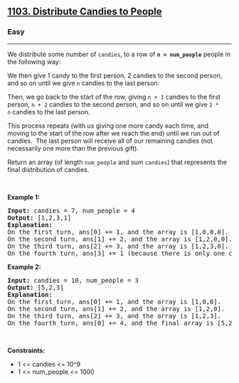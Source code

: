 <h2><a href="https://leetcode.com/problems/distribute-candies-to-people/">1103. Distribute Candies to People</a></h2><h3>Easy</h3><hr><div style="user-select: auto;"><p style="user-select: auto;">We distribute some&nbsp;number of <code style="user-select: auto;">candies</code>, to a row of <strong style="user-select: auto;"><code style="user-select: auto;">n =&nbsp;num_people</code></strong>&nbsp;people in the following way:</p>

<p style="user-select: auto;">We then give 1 candy to the first person, 2 candies to the second person, and so on until we give <code style="user-select: auto;">n</code>&nbsp;candies to the last person.</p>

<p style="user-select: auto;">Then, we go back to the start of the row, giving <code style="user-select: auto;">n&nbsp;+ 1</code> candies to the first person, <code style="user-select: auto;">n&nbsp;+ 2</code> candies to the second person, and so on until we give <code style="user-select: auto;">2 * n</code>&nbsp;candies to the last person.</p>

<p style="user-select: auto;">This process repeats (with us giving one more candy each time, and moving to the start of the row after we reach the end) until we run out of candies.&nbsp; The last person will receive all of our remaining candies (not necessarily one more than the previous gift).</p>

<p style="user-select: auto;">Return an array (of length <code style="user-select: auto;">num_people</code>&nbsp;and sum <code style="user-select: auto;">candies</code>) that represents the final distribution of candies.</p>

<p style="user-select: auto;">&nbsp;</p>
<p style="user-select: auto;"><strong style="user-select: auto;">Example 1:</strong></p>

<pre style="user-select: auto;"><strong style="user-select: auto;">Input:</strong> candies = 7, num_people = 4
<strong style="user-select: auto;">Output:</strong> [1,2,3,1]
<strong style="user-select: auto;">Explanation:</strong>
On the first turn, ans[0] += 1, and the array is [1,0,0,0].
On the second turn, ans[1] += 2, and the array is [1,2,0,0].
On the third turn, ans[2] += 3, and the array is [1,2,3,0].
On the fourth turn, ans[3] += 1 (because there is only one candy left), and the final array is [1,2,3,1].
</pre>

<p style="user-select: auto;"><strong style="user-select: auto;">Example 2:</strong></p>

<pre style="user-select: auto;"><strong style="user-select: auto;">Input:</strong> candies = 10, num_people = 3
<strong style="user-select: auto;">Output:</strong> [5,2,3]
<strong style="user-select: auto;">Explanation: </strong>
On the first turn, ans[0] += 1, and the array is [1,0,0].
On the second turn, ans[1] += 2, and the array is [1,2,0].
On the third turn, ans[2] += 3, and the array is [1,2,3].
On the fourth turn, ans[0] += 4, and the final array is [5,2,3].
</pre>

<p style="user-select: auto;">&nbsp;</p>
<p style="user-select: auto;"><strong style="user-select: auto;">Constraints:</strong></p>

<ul style="user-select: auto;">
	<li style="user-select: auto;">1 &lt;= candies &lt;= 10^9</li>
	<li style="user-select: auto;">1 &lt;= num_people &lt;= 1000</li>
</ul>
</div>